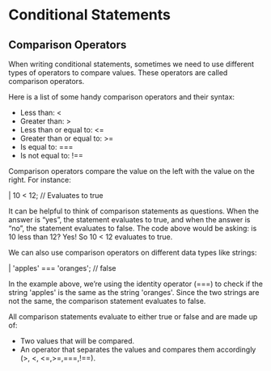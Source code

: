 # Conditional Statements

## Comparison Operators
When writing conditional statements, sometimes we need to use different types of operators to compare values. These operators are called comparison operators.

Here is a list of some handy comparison operators and their syntax:

- Less than: <
- Greater than: >
- Less than or equal to: <=
- Greater than or equal to: >=
- Is equal to: ===
- Is not equal to: !==

Comparison operators compare the value on the left with the value on the right. For instance:

| 10 < 12; // Evaluates to true

It can be helpful to think of comparison statements as questions. When the answer is “yes”, the statement evaluates to true, and when the answer is “no”, the statement evaluates to false. The code above would be asking: is 10 less than 12? Yes! So 10 < 12 evaluates to true.

We can also use comparison operators on different data types like strings:

| 'apples' === 'oranges'; // false

In the example above, we’re using the identity operator (===) to check if the string 'apples' is the same as the string 'oranges'. Since the two strings are not the same, the comparison statement evaluates to false.

All comparison statements evaluate to either true or false and are made up of:

- Two values that will be compared.
- An operator that separates the values and compares them accordingly (>, <, <=,>=,===,!==).